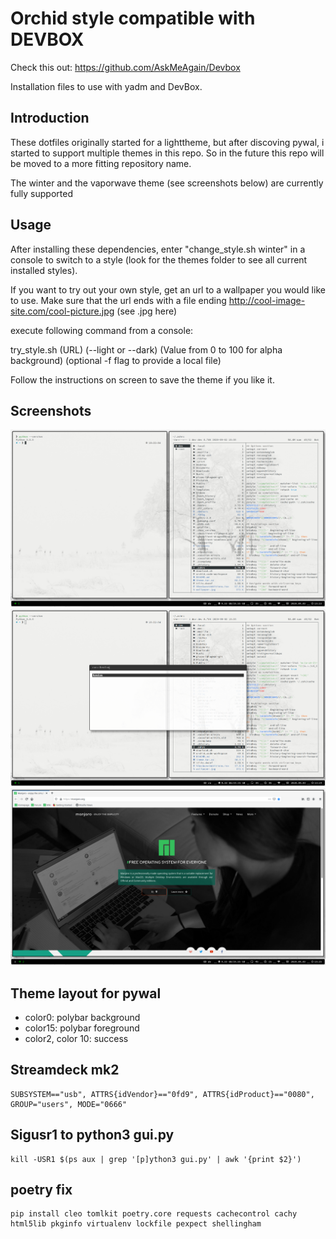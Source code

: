 # Orchid style compatible with DEVBOX

Check this out: https://github.com/AskMeAgain/Devbox

Installation files to use with yadm and DevBox. 

## Introduction

These dotfiles originally started for a lighttheme, but after discoving pywal, i started to support multiple themes in this repo. So in the future this repo will be moved to a more fitting repository name.

The winter and the vaporwave theme (see screenshots below) are currently fully supported

## Usage

After installing these dependencies, enter "change_style.sh winter" in a console to switch to a style (look for the themes folder to see all current installed styles).

If you want to try out your own style, get an url to a wallpaper you would like to use. 
Make sure that the url ends with a file ending http://cool-image-site.com/cool-picture.jpg (see .jpg here)

execute following command from a console:

try_style.sh (URL) (--light or --dark) (Value from 0 to 100 for alpha background) (optional -f flag to provide a local file)

Follow the instructions on screen to save the theme if you like it.

## Screenshots

![Screenshot1](/screenshots/screenshot1.png)
![Screenshot2](/screenshots/screenshot2.png)
![Screenshot3](/screenshots/screenshot3.png)

## Theme layout for pywal

* color0: polybar background
* color15: polybar foreground
* color2, color 10: success


## Streamdeck mk2

    SUBSYSTEM=="usb", ATTRS{idVendor}=="0fd9", ATTRS{idProduct}=="0080", GROUP="users", MODE="0666"

## Sigusr1 to python3 gui.py

	kill -USR1 $(ps aux | grep '[p]ython3 gui.py' | awk '{print $2}')

## poetry fix

    pip install cleo tomlkit poetry.core requests cachecontrol cachy html5lib pkginfo virtualenv lockfile pexpect shellingham